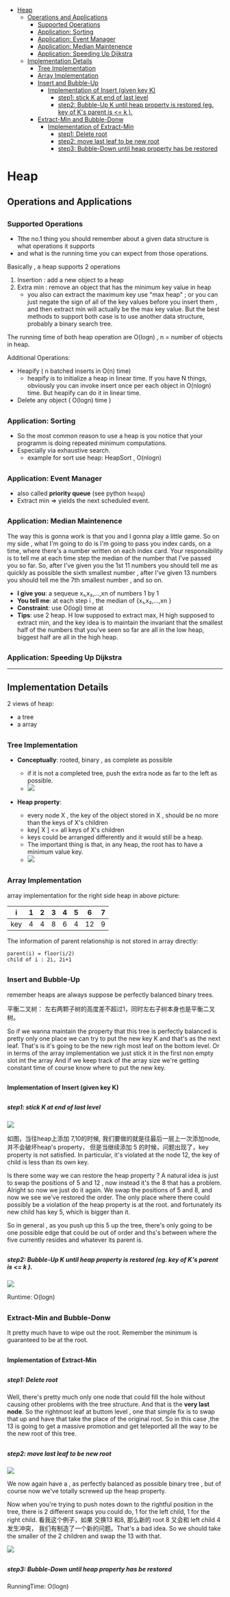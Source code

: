 [](...menustart)

- [Heap](#556e9a86db9c921373c6b5097817214a)
    - [Operations and Applications](#6a80cb76a26187df87a7b43a12c0e0f3)
        - [Supported Operations](#fe48233bd336fbef597492f11f356edd)
        - [Application: Sorting](#08cd128c9ca3be690cc6651adce74187)
        - [Application: Event Manager](#d47eaadb4edbed6e7e32232a56fe6ab7)
        - [Application: Median Maintenence](#a3edde8e4fb37f8fffb3bb1638ed8c2f)
        - [Application: Speeding Up Dijkstra](#274729aa40769d044d57c22c1dc27210)
    - [Implementation Details](#c2b2b81b0d6751c1aa98cc1822ba50b1)
        - [Tree Implementation](#07a0bc991ad48c42bffcdc727ac7e1f7)
        - [Array Implementation](#0b3df9e7addfc4dc5f269bcec5350c1c)
        - [Insert and Bubble-Up](#3c7c6efe37b146b0fe72114e7b76b3d3)
            - [Implementation of Insert (given key K)](#fb9b85ad5e4b637de2cc3f9c843ecbc0)
                - [step1: stick K at end of last level](#5a038405dd485cc75328e937e1a0e04e)
                - [step2: Bubble-Up K until heap property is restored (eg. key of K's parent is <= k ).](#f6012bfc00a02971d91e1f780fefeca1)
        - [Extract-Min and Bubble-Donw](#5c6ff897d82e15d93c5b33b4fef2c66b)
            - [Implementation of Extract-Min](#773e70dc32cc881e63bf17c3cd0c7e78)
                - [step1: Delete root](#41df81a127489688d43f7fafb1dce56d)
                - [step2: move last leaf to be new root](#e1e112957103fc145d1136e58c9e68c8)
                - [step3: Bubble-Down until heap property has be restored](#6ecc659c1121beb421ef62658552858f)

[](...menuend)


<h2 id="556e9a86db9c921373c6b5097817214a"></h2>

# Heap

<h2 id="6a80cb76a26187df87a7b43a12c0e0f3"></h2>

## Operations and Applications

<h2 id="fe48233bd336fbef597492f11f356edd"></h2>

### Supported Operations

- Tthe no.1 thing you should remember about a given data structure is what operations it supports
-  and what is the running time you can expect from those operations. 

Basically , a heap supports 2 operations

 1. Insertion : add a new object to a heap
 2. Extra min : remove an object that has the minimum key value in heap
    - you also can extract the maximum key use "max heap" ; or you can just negate the sign of all of the key values before you insert them , and then extract min will actually be the max key value. But the best methods to support both case is to use another data structure, probably a binary search tree.

The running time of both heap operation are O(logn) , n = number of objects in heap.

Additional Operations:

- Heapify ( n batched inserts in O(n) time)
    - heapify is to initialize a heap in linear time.  If you have N things, obviously you can invoke insert once per each object in O(nlogn) time. But heapify can do it in linear time. 
- Delete any object ( O(logn) time )


<h2 id="08cd128c9ca3be690cc6651adce74187"></h2>

### Application: Sorting

- So the most common reason to use a heap is you notice that your programm is doing repeated minimum computations. 
- Especially via exhaustive search.
    - example for sort use heap: HeapSort , O(nlogn)

<h2 id="d47eaadb4edbed6e7e32232a56fe6ab7"></h2>

### Application: Event Manager

- also called **priority queue** (see python `heapq`)
- Extract min => yields the next scheduled event.

<h2 id="a3edde8e4fb37f8fffb3bb1638ed8c2f"></h2>

### Application: Median Maintenence

The way this is gonna work is that you and I gonna play a little game. So on my side , what I'm going to do is I'm going to pass you index cards, on a time,  where there's a number written on each index card. Your responsibility is to tell me at each time step the median of the number that I've passed you so far. So, after I've given you the 1st 11 numbers you should tell me as quickly as possible the sixth smallest number , after I've given 13 numbers you should tell me the 7th smallest number , and so on.

- **I give you**: a sequeue x₁,x₂,...,xn of numbers 1 by 1
- **You tell me**: at each step i , the median of {x₁,x₂,...,xn }
- **Constraint**: use O(logi) time at
- **Tips**: use 2 heap. H low supposed to extract max, H high supposed to extract min, and the key idea is to maintain the invariant that the smallest half of the numbers that you've seen so far are all in the low heap, biggest half are all in the high heap.


<h2 id="274729aa40769d044d57c22c1dc27210"></h2>

### Application: Speeding Up Dijkstra


---

<h2 id="c2b2b81b0d6751c1aa98cc1822ba50b1"></h2>

## Implementation Details

2 views of heap:

- a tree
- a array

<h2 id="07a0bc991ad48c42bffcdc727ac7e1f7"></h2>

### Tree Implementation

- **Conceptually**: rooted, binary , as complete as possible
    - if it is not a completed tree, push the extra node as far to the left as possible.
    - ![](../imgs/heap_tree.PNG)

- **Heap property**: 
    - every node X , the key of the object stored in X , should be no more than the keys of X's children
    - key[ X ] <= all keys of X's children
    - keys could be arranged differently and it would still be a heap.
    - The important thing is that, in any heap, the root has to have a minimum value key.
    - ![](../imgs/heap_tree_arrange.PNG)

<h2 id="0b3df9e7addfc4dc5f269bcec5350c1c"></h2>

### Array Implementation

array implementation for the right side heap in above picture:

i | 1 | 2 | 3 | 4 | 5 | 6 | 7
--- | --- | --- | --- | --- | --- | --- | --- 
key | 4 | 4 | 8 | 6 | 4 | 12 | 9

The information of parent relationship is not stored in array directly:

```
parent(i) = floor(i/2)
child of i : 2i, 2i+1
```

<h2 id="3c7c6efe37b146b0fe72114e7b76b3d3"></h2>

### Insert and Bubble-Up

remember heaps are always suppose be perfectly balanced binary trees. 

平衡二叉树： 左右两颗子树的高度差不超过1，同时左右子树本身也是平衡二叉树。

So if we wanna maintain the property that this tree is perfectly balanced  is pretty only one place we can try to put the new key K and that's as the next leaf. That's is it's going to be the new righ most leaf on the bottom level.  Or in terms of the array implementation we just stick it in the first non empty slot int the array And if we keep track of the array size we're getting constant time of course know where to put the new key.




<h2 id="fb9b85ad5e4b637de2cc3f9c843ecbc0"></h2>

#### Implementation of Insert (given key K)

<h2 id="5a038405dd485cc75328e937e1a0e04e"></h2>

##### step1: stick K at end of last level

![](../imgs/heap_insert.PNG)

如图，当往heap上添加 7,10的时候, 我们要做的就是往最后一层上一次添加node, 并不会破坏heap's property， 但是当继续添加 5 的时候，问题出现了，key property is not satisfied. In particular, it's violated at the node 12, the key of child is less than its own key. 

Is there some way we can restore the heap property ?  A natural idea is just to swap the positions of 5 and 12 , now instead it's the 8 that has a problem.  Alright so now we just do it again. We swap the positions of 5 and 8, and now we see we've restored the order.  The only place where there could possibly be a violation of the heap property is at the root. and fortunately its new child has key 5, which is bigger than it.

So in general , as you push up this 5 up the tree, there's only going to be one possible edge that could be out of order and ths's between where the five currently resides and whatever its parent is.
        
<h2 id="f6012bfc00a02971d91e1f780fefeca1"></h2>

##### step2: Bubble-Up K until heap property is restored (eg. key of K's parent is <= k ).

![](../imgs/heap_insert_step2.PNG)

Runtime: O(logn)

<h2 id="5c6ff897d82e15d93c5b33b4fef2c66b"></h2>

### Extract-Min and Bubble-Donw

It pretty much have to wipe out the root. Remember the minimum is guaranteed to be at the root. 

<h2 id="773e70dc32cc881e63bf17c3cd0c7e78"></h2>

#### Implementation of Extract-Min

<h2 id="41df81a127489688d43f7fafb1dce56d"></h2>

##### step1: Delete root

Well, there's pretty much only one node that could fill the hole without causing other problems with the tree structure. And that is the **very last node**. So the rightmost leaf at buttom level , one that simple fix is to swap that up and have that take the place of the original root. So in this case ,the 13 is going to get a massive promotion and get teleported all the way to be the new root of this tree. 

<h2 id="e1e112957103fc145d1136e58c9e68c8"></h2>

##### step2: move last leaf to be new root

![](../imgs/heap_extract_min1.PNG)

We now again have a , as perfectly balanced as possible binary tree , but of course now we've totally screwed up the heap property. 

Now when you're trying to push notes down to the rightful position in the tree, there is 2 different swaps you could do, 1 for the left child, 1 for the right child.  看我这个例子，如果 交换13 和8, 那么新的 root 8 又会和 left child 4 发生冲突， 我们有制造了一个新的问题。That's a bad idea.  So we should take the smaller of the 2 children and swap the 13 with that.
    
![](../imgs/heap_extract_min3.PNG) 

<h2 id="6ecc659c1121beb421ef62658552858f"></h2>

##### step3: Bubble-Down until heap property has be restored

RunningTime: O(logn)


